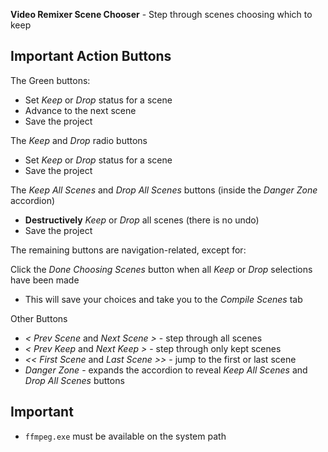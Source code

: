 **Video Remixer Scene Chooser** - Step through scenes choosing which to keep

## Important Action Buttons
The Green buttons:
- Set _Keep_ or _Drop_ status for a scene
- Advance to the next scene
- Save the project

The _Keep_ and _Drop_ radio buttons
- Set _Keep_ or _Drop_ status for a scene
- Save the project

The _Keep All Scenes_ and _Drop All Scenes_ buttons (inside the _Danger Zone_ accordion)
- **Destructively** _Keep_ or _Drop_ all scenes (there is no undo)
- Save the project

The remaining buttons are navigation-related, except for:

Click the _Done Choosing Scenes_ button when all _Keep_ or _Drop_ selections have been made
- This will save your choices and take you to the _Compile Scenes_ tab

Other Buttons
- _< Prev Scene_ and _Next Scene >_ - step through all scenes
- _< Prev Keep_ and _Next Keep >_ - step through only kept scenes
- _<< First Scene_ and _Last Scene >>_ - jump to the first or last scene
- _Danger Zone_ - expands the accordion to reveal _Keep All Scenes_ and _Drop All Scenes_ buttons

## Important
- `ffmpeg.exe` must be available on the system path
